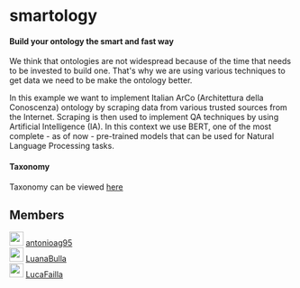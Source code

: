 # smartology

#### Build your ontology the smart and fast way

We think that ontologies are not widespread because of the time that needs to be invested to build one. That's why we are using various techniques to get data we need to be make the ontology better.

In this example we want to implement Italian ArCo (Architettura della Conoscenza) ontology by scraping data from various trusted sources from the Internet. Scraping is then used to implement QA techniques by using Artificial Intelligence (IA). In this context we use BERT, one of the most complete - as of now - pre-trained models that can be used for Natural Language Processing tasks.

#### Taxonomy
Taxonomy can be viewed [here](http://150.146.207.114/lode/extract?url=https%3A%2F%2Fraw.githubusercontent.com%2Fantonioag95%2Fsmartology%2Fmain%2Fsmartology.owl%3Ftoken%3DASRNZYC7KGFGUSOABJ6QJ5DAZYL4W&lang=en)

## Members
<img src="https://avatars.githubusercontent.com/u/30556866?s=25&v=45" width="25"> [antonioag95](https://github.com/antonioag95) <br />
<img src="https://avatars.githubusercontent.com/u/77782240?s=25&v=4" width="25"> [LuanaBulla](https://github.com/LuanaBulla) <br />
<img src="https://avatars.githubusercontent.com/u/78732912?s=25&v=4" width="25"> [LucaFailla](https://github.com/LucaFailla) <br />

 
